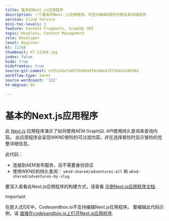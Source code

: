 ```yaml
---
title: 基本的Next.js应用程序
description: 一个基本的Next.js应用程序，可显示WKND冒险列表及其详细信息
version: Cloud Service
mini-toc-levels: 1
feature: Content Fragments, GraphQL API
topic: Headless, Content Management
role: Developer
level: Beginner
kt: 11368
thumbnail: KT-11368.jpg
index: false
hide: true
hidefromtoc: true
source-git-commit: e3fb145e7a9f33dd010f6c40e42573d41e54b302
workflow-type: tm+mt
source-wordcount: '122'
ht-degree: 0%

---
```



# 基本的Next.js应用程序

此 [Next.js](https://nextjs.org/) 应用程序演示了如何使用AEM GraphQL API使用持久查询来查询内容。 此应用程序会呈现WKND冒险的可过滤内容，并在选择冒险时显示冒险的完整详细信息。

此代码：

+ 连接到AEM发布服务，且不需要身份验证
+ 使用WKND的持久查询： `wknd-shared/adventures-all` 和 `wknd-shared/adventures-by-slug`

要深入查看此Next.js应用程序的构建方式，请查看 [示例Next.js应用程序文档](../example-apps/next-js.md).

>[!IMPORTANT]
>
> 在嵌入式IDE中，Codesandbox.io不支持编辑Next.js应用程序。 要编辑此代码示例，请 [直接在codesandbox.io上打开Next.js应用程序](https://codesandbox.io/s/wknd-next-js-app-3n6zdv).
